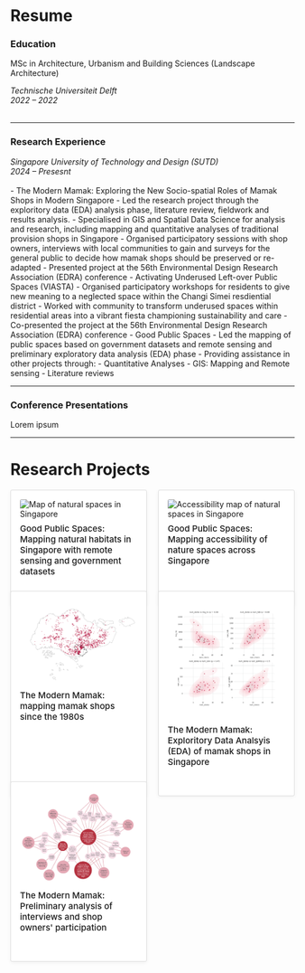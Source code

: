 # Resume


### Education
MSc in Architecture, Urbanism and Building Sciences (Landscape Architecture)
<div class="entry">
  <div class="entry-left">
    <em>Technische Universiteit Delft</em>
  </div>
  <div class="entry-right">
    <em>2022 – 2022</em>
  </div>
</div>
<br>
<hr>

### Research Experience
<div class="entry">
  <div class="entry-left">
    <em>Singapore University of Technology and Design (SUTD)</em>
  </div>
  <div class="entry-right">
    <em>2024 – Presesnt</em>
  </div>
</div>
<br>
- The Modern Mamak: Exploring the New Socio-spatial Roles of Mamak Shops in Modern Singapore
  - Led the research project through the exploritory data (EDA) analysis phase, literature review, fieldwork and results analysis.
  - Specialised in GIS and Spatial Data Science for analysis and research, including mapping and quantitative analyses of traditional provision shops in Singapore
  - Organised participatory sessions with shop owners, interviews with local communities to gain and surveys for the general public to decide how mamak shops should be preserved or re-adapted
  - Presented project at the 56th Environmental Design Research Association (EDRA) conference
- Activating Underused Left-over Public Spaces (VIASTA)
  - Organised participatory workshops for residents to give new meaning to a neglected space within the Changi Simei resdiential district
  - Worked with community to transform underused spaces within residential areas into a vibrant fiesta championing sustainability and care
  - Co-presented the project at the 56th Environmental Design Research Association (EDRA) conference
- Good Public Spaces
  - Led the mapping of public spaces based on government datasets and remote sensing and preliminary exploratory data analysis (EDA) phase
- Providing assistance in other projects through:
  - Quantitative Analyses
  - GIS: Mapping and Remote sensing
  - Literature reviews

<hr>


### Conference Presentations
Lorem ipsum

<hr>


# Research Projects

<div class="project-cards">

  <a href="https://urbanjeans.github.io/dfn-dashboard" target="_blank" class="card-link">
    <div class="card">
      <img src="assets/img/Habitats and Tree Canopy.png" alt="Map of natural spaces in Singapore" />
      <div class="card-text">
        Good Public Spaces: Mapping natural habitats in Singapore with remote sensing and government datasets
      </div>
    </div>
  </a>

  <a href="https://urbanjeans.github.io/dfn-dashboard" target="_blank" class="card-link">
    <div class="card">
      <img src="assets/img/Accessibility.png" alt="Accessibility map of natural spaces in Singapore" />
      <div class="card-text">
        Good Public Spaces: Mapping accessibility of nature spaces across Singapore
      </div>
    </div>
  </a>

  <a href="https://urbanjeans.github.io/dfn-dashboard" target="_blank" class="card-link">
    <div class="card">
      <img src="assets/img/1990s.png" alt="Map of provision shops in singapore in 1990 (part of a timelapse series of maps)" />
      <div class="card-text">
        The Modern Mamak: mapping mamak shops since the 1980s
      </div>
    </div>
  </a>

  <a href="https://urbanjeans.github.io/dfn-dashboard" target="_blank" class="card-link">
    <div class="card">
      <img src="assets/img/spearmanns.png" alt="Spearman's correlation between provision shops and supermarkets and HDBs" />
      <div class="card-text">
        The Modern Mamak: Exploritory Data Analsyis (EDA) of mamak shops in Singapore
      </div>
    </div>
  </a>

  <a href="https://urbanjeans.github.io/dfn-dashboard" target="_blank" class="card-link">
  <div class="card">
    <img src="assets/img/mindmap.png" alt="Concept map of common themes of shop owner participants and local communities" />
    <div class="card-text">
      The Modern Mamak: Preliminary analysis of interviews and shop owners' participation
    </div>
  </div>
</a>


<hr>


<style>
header img {
  width: 140px !important;
  height: auto !important;
}  

  

a {
  color: #b20738;
  font-weight: 400;        
  text-decoration: none;
}

a:hover {
  color: #b20738;
  text-decoration: none;
  font-weight: 400;       
}
  

  
.project-cards {
  display: flex;
  flex-wrap: wrap;
  gap: 8px;
  margin-top: 1rem;
  justify-content: space-between;
}

.card {
  border: 0.7px solid #ddd;
  padding: 1rem;
  border-radius: 3px;
  background-color: #ffffff;
  transition: transform 0.2s;
  box-shadow: 0 2px 6px rgba(0,0,0,0.05);
  height: 100%;
}

.card:hover {
  transform: scale(1.02);
}

.card img {
  width: 100%;        
  max-height: 250px;  
  object-fit: cover;  
  border-radius: 3px; 
}

.card-link {
  text-decoration: none;
  color: inherit;
  display: block;
  flex: 1 1 48%;  
  max-width: 48%;
}

.card-text {
  margin-top: 0.5rem;
  font-weight: 500;
  font-size: 0.95rem;
}

@media (max-width: 768px) {
  .card-link {
    flex: 1 1 100%;
    max-width: 100%;
  }
}
</style>
